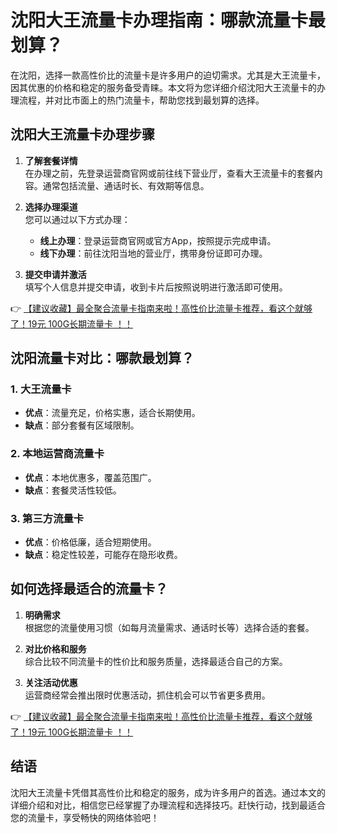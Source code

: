 # 沈阳大王流量卡办理指南：哪款流量卡最划算？

在沈阳，选择一款高性价比的流量卡是许多用户的迫切需求。尤其是大王流量卡，因其优惠的价格和稳定的服务备受青睐。本文将为您详细介绍沈阳大王流量卡的办理流程，并对比市面上的热门流量卡，帮助您找到最划算的选择。

## 沈阳大王流量卡办理步骤

1. **了解套餐详情**  
   在办理之前，先登录运营商官网或前往线下营业厅，查看大王流量卡的套餐内容。通常包括流量、通话时长、有效期等信息。

2. **选择办理渠道**  
   您可以通过以下方式办理：  
   - **线上办理**：登录运营商官网或官方App，按照提示完成申请。  
   - **线下办理**：前往沈阳当地的营业厅，携带身份证即可办理。  

3. **提交申请并激活**  
   填写个人信息并提交申请，收到卡片后按照说明进行激活即可使用。

👉 [【建议收藏】最全聚合流量卡指南来啦！高性价比流量卡推荐，看这个就够了！19元 100G长期流量卡 ！！](https://bit.ly/Liuliangka)

## 沈阳流量卡对比：哪款最划算？

### 1. 大王流量卡  
   - **优点**：流量充足，价格实惠，适合长期使用。  
   - **缺点**：部分套餐有区域限制。  

### 2. 本地运营商流量卡  
   - **优点**：本地优惠多，覆盖范围广。  
   - **缺点**：套餐灵活性较低。  

### 3. 第三方流量卡  
   - **优点**：价格低廉，适合短期使用。  
   - **缺点**：稳定性较差，可能存在隐形收费。  

## 如何选择最适合的流量卡？

1. **明确需求**  
   根据您的流量使用习惯（如每月流量需求、通话时长等）选择合适的套餐。

2. **对比价格和服务**  
   综合比较不同流量卡的性价比和服务质量，选择最适合自己的方案。

3. **关注活动优惠**  
   运营商经常会推出限时优惠活动，抓住机会可以节省更多费用。

👉 [【建议收藏】最全聚合流量卡指南来啦！高性价比流量卡推荐，看这个就够了！19元 100G长期流量卡 ！！](https://bit.ly/Liuliangka)

## 结语

沈阳大王流量卡凭借其高性价比和稳定的服务，成为许多用户的首选。通过本文的详细介绍和对比，相信您已经掌握了办理流程和选择技巧。赶快行动，找到最适合您的流量卡，享受畅快的网络体验吧！